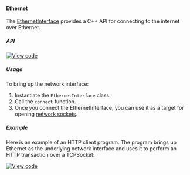 #### Ethernet

The [EthernetInterface](https://docs.mbed.com/docs/mbed-os-api/en/mbed-os-5.5/api/classEthernetInterface.html) provides a C++ API for connecting to the internet over Ethernet.

##### API

[![View code](https://www.mbed.com/embed/?type=library)](https://docs.mbed.com/docs/mbed-os-api/en/mbed-os-5.5/api/classEthernetInterface.html)

##### Usage

To bring up the network interface:

1. Instantiate the `EthernetInterface` class.
1. Call the `connect` function.
1. Once you connect the EthernetInterface, you can use it as a
target for opening [network sockets](network_sockets.md).

##### Example

Here is an example of an HTTP client program. The program brings up Ethernet as the underlying network interface and uses it to perform an HTTP transaction over a TCPSocket:

[![View code](https://www.mbed.com/embed/?url=https://developer.mbed.org/teams/mbed_example/code/TCPSocket_Example/)](https://developer.mbed.org/teams/mbed_example/code/TCPSocket_Example/file/6b383744246e/main.cpp)
